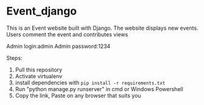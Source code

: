 # Event_django
This is an Event website built with Django. The website displays new events. Users comment the event and contributes views

Admin login:admin
Admin password:1234

Steps:

1. Pull this repository
2. Activate virtualenv
3. install dependencies with `pip install -r requirements.txt`
4. Run "python manage.py runserver" in cmd or Windows Powershell
5. Copy the link, Paste on any browser that suits you
